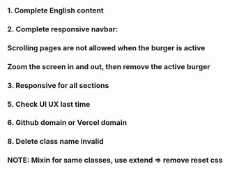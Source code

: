 ### 1. Complete English content

### 2. Complete responsive navbar: 
  ### Scrolling pages are not allowed when the burger is active
  ### Zoom the screen in and out, then remove the active burger

### 3. Responsive for all sections

### 5. Check UI UX last time

### 6. Github domain or Vercel domain

### 8. Delete class name invalid

### NOTE: Mixin for same classes, use extend => remove reset css